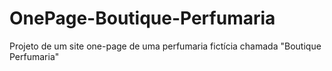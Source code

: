 # OnePage-Boutique-Perfumaria
Projeto de um site one-page de uma perfumaria fictícia chamada "Boutique Perfumaria"
